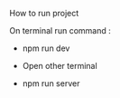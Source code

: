 How to run project

On terminal run command : 

- npm run dev

- Open other terminal

- npm run server
